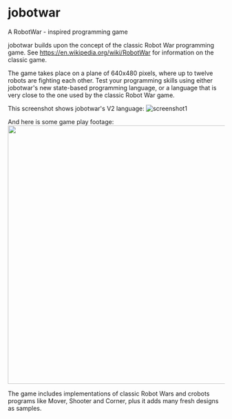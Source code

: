 # jobotwar
A RobotWar - inspired programming game

jobotwar builds upon the concept of the classic Robot War programming game. See https://en.wikipedia.org/wiki/RobotWar for information
on the classic game.

The game takes place on a plane of 640x480 pixels, where up to twelve robots are fighting each other. Test your programming skills using either jobotwar's new state-based programming language, or a language that is very close to the one used by the classic Robot War game.

This screenshot shows jobotwar's V2 language:
![screenshot1](https://raw.githubusercontent.com/smackem/jobotwar/master/src/site/screenshot1.png "Screenshot1")

And here is some game play footage:
<img src="https://raw.githubusercontent.com/smackem/jobotwar/master/src/site/gameplay1.gif" width="800px" height="600px" alignment="center" />

The game includes implementations of classic Robot Wars and crobots programs like Mover, Shooter and Corner, plus it adds many fresh designs as samples.